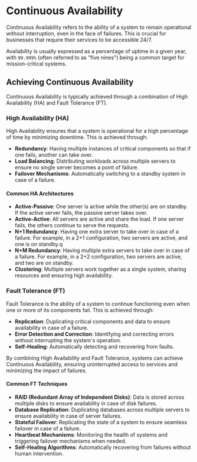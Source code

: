 # Continuous Availability

Continuous Availability refers to the ability of a system to remain operational without interruption, even in the face of failures. This is crucial for businesses that require their services to be accessible 24/7.

Availability is usually expressed as a percentage of uptime in a given year, with `99.999%` (often referred to as "five nines") being a common target for mission-critical systems.

## Achieving Continuous Availability

Continuous Availability is typically achieved through a combination of High Availability (HA) and Fault Tolerance (FT).

### High Availability (HA)

High Availability ensures that a system is operational for a high percentage of time by minimizing downtime. This is achieved through:

- **Redundancy**: Having multiple instances of critical components so that if one fails, another can take over.
- **Load Balancing**: Distributing workloads across multiple servers to ensure no single server becomes a point of failure.
- **Failover Mechanisms**: Automatically switching to a standby system in case of a failure.

#### Common HA Architectures

- **Active-Passive**: One server is active while the other(s) are on standby. If the active server fails, the passive server takes over.
- **Active-Active**: All servers are active and share the load. If one server fails, the others continue to serve the requests.
- **N+1 Redundancy**: Having one extra server to take over in case of a failure. For example, in a 2+1 configuration, two servers are active, and one is on standby.q
- **N+M Redundancy**: Having multiple extra servers to take over in case of a failure. For example, in a 2+2 configuration, two servers are active, and two are on standby.
- **Clustering**: Multiple servers work together as a single system, sharing resources and ensuring high availability.

### Fault Tolerance (FT)

Fault Tolerance is the ability of a system to continue functioning even when one or more of its components fail. This is achieved through:

- **Replication**: Duplicating critical components and data to ensure availability in case of a failure.
- **Error Detection and Correction**: Identifying and correcting errors without interrupting the system's operation.
- **Self-Healing**: Automatically detecting and recovering from faults.

By combining High Availability and Fault Tolerance, systems can achieve Continuous Availability, ensuring uninterrupted access to services and minimizing the impact of failures.

#### Common FT Techniques

- **RAID (Redundant Array of Independent Disks)**: Data is stored across multiple disks to ensure availability in case of disk failures.
- **Database Replication**: Duplicating databases across multiple servers to ensure availability in case of server failures.
- **Stateful Failover**: Replicating the state of a system to ensure seamless failover in case of a failure.
- **Heartbeat Mechanisms**: Monitoring the health of systems and triggering failover mechanisms when needed.
- **Self-Healing Algorithms**: Automatically recovering from failures without human intervention.

